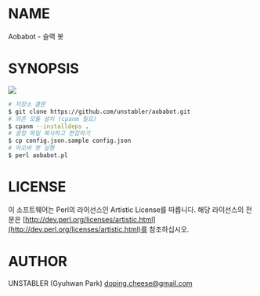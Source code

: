 # NAME

Aobabot - 슬랙 봇

# SYNOPSIS

![](https://pbs.twimg.com/media/Cs7J0NTVMAAEavT.jpg:large)

```sh
# 저장소 클론
$ git clone https://github.com/unstabler/aobabot.git
# 의존 모듈 설치 (cpanm 필요)
$ cpanm --installdeps .
# 설정 파일 복사하고 편집하기
$ cp config.json.sample config.json
# 아오바 봇 실행
$ perl aobabot.pl
```

# LICENSE

이 소프트웨어는 Perl의 라이선스인 Artistic License를 따릅니다.
해당 라이선스의 전문은 [http://dev.perl.org/licenses/artistic.html](http://dev.perl.org/licenses/artistic.html)를 참조하십시오.

# AUTHOR

UNSTABLER (Gyuhwan Park) <doping.cheese@gmail.com>
